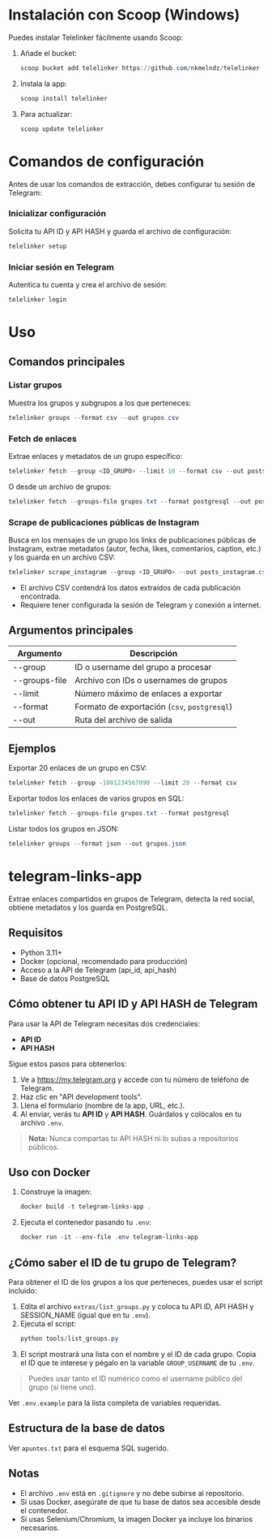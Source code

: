 # Instalación con Scoop (Windows)

Puedes instalar Telelinker fácilmente usando Scoop:

1. Añade el bucket:
   ```powershell
   scoop bucket add telelinker https://github.com/nkmelndz/telelinker
   ```
2. Instala la app:
   ```powershell
   scoop install telelinker
   ```
3. Para actualizar:
   ```powershell
   scoop update telelinker
   ```
# Comandos de configuración

Antes de usar los comandos de extracción, debes configurar tu sesión de Telegram:

### Inicializar configuración
Solicita tu API ID y API HASH y guarda el archivo de configuración:
```powershell
telelinker setup
```

### Iniciar sesión en Telegram

Autentica tu cuenta y crea el archivo de sesión:
```powershell
telelinker login
```
# Uso

## Comandos principales

### Listar grupos
Muestra los grupos y subgrupos a los que perteneces:
```powershell
telelinker groups --format csv --out grupos.csv
```

### Fetch de enlaces
Extrae enlaces y metadatos de un grupo específico:
```powershell
telelinker fetch --group <ID_GRUPO> --limit 10 --format csv --out posts.csv
```

O desde un archivo de grupos:
```powershell
telelinker fetch --groups-file grupos.txt --format postgresql --out posts.sql
```

### Scrape de publicaciones públicas de Instagram
Busca en los mensajes de un grupo los links de publicaciones públicas de Instagram, extrae metadatos (autor, fecha, likes, comentarios, caption, etc.) y los guarda en un archivo CSV:
```powershell
telelinker scrape_instagram --group <ID_GRUPO> --out posts_instagram.csv --limit 100
```
- El archivo CSV contendrá los datos extraídos de cada publicación encontrada.
- Requiere tener configurada la sesión de Telegram y conexión a internet.

## Argumentos principales

| Argumento      | Descripción                                      |
|--------------- |--------------------------------------------------|
| --group        | ID o username del grupo a procesar                |
| --groups-file  | Archivo con IDs o usernames de grupos             |
| --limit        | Número máximo de enlaces a exportar               |
| --format       | Formato de exportación (`csv`, `postgresql`)      |
| --out          | Ruta del archivo de salida                        |

## Ejemplos

Exportar 20 enlaces de un grupo en CSV:
```powershell
telelinker fetch --group -1001234567890 --limit 20 --format csv
```

Exportar todos los enlaces de varios grupos en SQL:
```powershell
telelinker fetch --groups-file grupos.txt --format postgresql
```

Listar todos los grupos en JSON:
```powershell
telelinker groups --format json --out grupos.json
```

# telegram-links-app

Extrae enlaces compartidos en grupos de Telegram, detecta la red social, obtiene metadatos y los guarda en PostgreSQL.

## Requisitos
- Python 3.11+
- Docker (opcional, recomendado para producción)
- Acceso a la API de Telegram (api_id, api_hash)
- Base de datos PostgreSQL


## Cómo obtener tu API ID y API HASH de Telegram

Para usar la API de Telegram necesitas dos credenciales:

- **API ID**
- **API HASH**

Sigue estos pasos para obtenerlos:

1. Ve a https://my.telegram.org y accede con tu número de teléfono de Telegram.
2. Haz clic en "API development tools".
3. Llena el formulario (nombre de la app, URL, etc.).
4. Al enviar, verás tu **API ID** y **API HASH**. Guárdalos y colócalos en tu archivo `.env`.

> **Nota:** Nunca compartas tu API HASH ni lo subas a repositorios públicos.

## Uso con Docker
1. Construye la imagen:
   ```powershell
   docker build -t telegram-links-app .
   ```
2. Ejecuta el contenedor pasando tu `.env`:
   ```powershell
   docker run -it --env-file .env telegram-links-app
   ```


## ¿Cómo saber el ID de tu grupo de Telegram?

Para obtener el ID de los grupos a los que perteneces, puedes usar el script incluido:

1. Edita el archivo `extras/list_groups.py` y coloca tu API ID, API HASH y SESSION_NAME (igual que en tu `.env`).
2. Ejecuta el script:
   ```powershell
   python tools/list_groups.py
   ```
3. El script mostrará una lista con el nombre y el ID de cada grupo. Copia el ID que te interese y pégalo en la variable `GROUP_USERNAME` de tu `.env`.

> Puedes usar tanto el ID numérico como el username público del grupo (si tiene uno).

Ver `.env.example` para la lista completa de variables requeridas.

## Estructura de la base de datos
Ver `apuntes.txt` para el esquema SQL sugerido.

## Notas
- El archivo `.env` está en `.gitignore` y no debe subirse al repositorio.
- Si usas Docker, asegúrate de que tu base de datos sea accesible desde el contenedor.
- Si usas Selenium/Chromium, la imagen Docker ya incluye los binarios necesarios.
